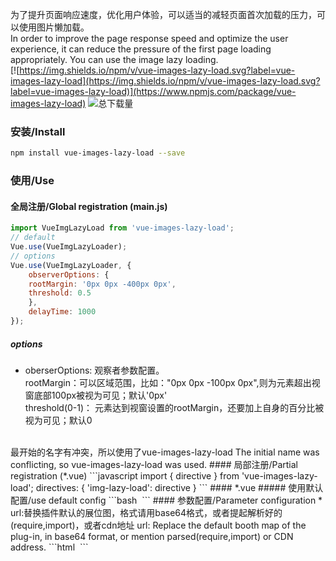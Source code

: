为了提升页面响应速度，优化用户体验，可以适当的减轻页面首次加载的压力，可以使用图片懒加载。  
In order to improve the page response speed and optimize the user experience, it can reduce the pressure of the first page loading appropriately. You can use the image lazy loading.
</br>
[![https://img.shields.io/npm/v/vue-images-lazy-load.svg?label=vue-images-lazy-load](https://img.shields.io/npm/v/vue-images-lazy-load.svg?label=vue-images-lazy-load)](https://www.npmjs.com/package/vue-images-lazy-load)  ![总下载量](https://img.shields.io/npm/dt/vue-images-lazy-load.svg)
    
### 安装/Install
```bash
npm install vue-images-lazy-load --save
```
### 使用/Use
#### 全局注册/Global registration (main.js)
```javascript
import VueImgLazyLoad from 'vue-images-lazy-load';
// default
Vue.use(VueImgLazyLoader);
// options
Vue.use(VueImgLazyLoader, {
    observerOptions: {
	rootMargin: '0px 0px -400px 0px',
	threshold: 0.5
    },
    delayTime: 1000
});
```
##### options
* oberserOptions: 观察者参数配置。  
rootMargin：可以区域范围，比如："0px 0px -100px 0px",则为元素超出视窗底部100px被视为可见；默认'0px'  
threshold(0-1)： 元素达到视窗设置的rootMargin，还要加上自身的百分比被视为可见；默认0
</br>
最开始的名字有冲突，所以使用了vue-images-lazy-load  
The initial name was conflicting, so vue-images-lazy-load was used.  
#### 局部注册/Partial registration (*.vue)
```javascript
import { directive } from 'vue-images-lazy-load';
directives: {
    'img-lazy-load': directive
}
```
#### *.vue
##### 使用默认配置/use default config
```bash
<img :src="baseUrl" v-img-lazy-load />
```
#### 参数配置/Parameter configuration
* url:替换插件默认的展位图，格式请用base64格式，或者提起解析好的(require,import)，或者cdn地址  
url: Replace the default booth map of the plug-in, in base64 format, or mention parsed(require,import) or CDN address.
```html
<img :src="baseUrl" v-img-lazy-load="{url: ''}" />
```
